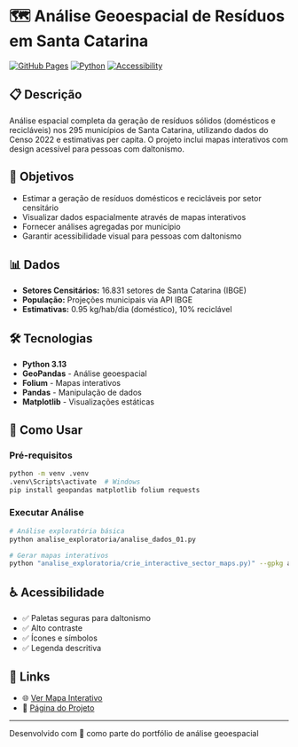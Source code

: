 # 🗺️ Análise Geoespacial de Resíduos em Santa Catarina

[![GitHub Pages](https://img.shields.io/badge/GitHub-Pages-blue?logo=github)](https://SEU_USUARIO.github.io/portfolio-residuos-sc/)
[![Python](https://img.shields.io/badge/Python-3.13-blue?logo=python)](https://www.python.org/)
[![Accessibility](https://img.shields.io/badge/Acessibilidade-Daltonismo-green)](https://www.w3.org/WAI/)

## 📋 Descrição

Análise espacial completa da geração de resíduos sólidos (domésticos e recicláveis) nos 295 municípios de Santa Catarina, utilizando dados do Censo 2022 e estimativas per capita. O projeto inclui mapas interativos com design acessível para pessoas com daltonismo.

## 🎯 Objetivos

- Estimar a geração de resíduos domésticos e recicláveis por setor censitário
- Visualizar dados espacialmente através de mapas interativos
- Fornecer análises agregadas por município
- Garantir acessibilidade visual para pessoas com daltonismo

## 📊 Dados

- **Setores Censitários:** 16.831 setores de Santa Catarina (IBGE)
- **População:** Projeções municipais via API IBGE
- **Estimativas:** 0.95 kg/hab/dia (doméstico), 10% reciclável

## 🛠️ Tecnologias

- **Python 3.13**
- **GeoPandas** - Análise geoespacial
- **Folium** - Mapas interativos
- **Pandas** - Manipulação de dados
- **Matplotlib** - Visualizações estáticas

## 🚀 Como Usar

### Pré-requisitos

```bash
python -m venv .venv
.venv\Scripts\activate  # Windows
pip install geopandas matplotlib folium requests
```

### Executar Análise

```bash
# Análise exploratória básica
python analise_exploratoria/analise_dados_01.py

# Gerar mapas interativos
python "analise_exploratoria/crie_interactive_sector_maps.py)" --gpkg analise_exploratoria/SC_setores_CD2022.gpkg --out-dir analise_exploratoria/outputs
```

## ♿ Acessibilidade

- ✅ Paletas seguras para daltonismo
- ✅ Alto contraste
- ✅ Ícones e símbolos
- ✅ Legenda descritiva

## 🔗 Links

- 🌐 [Ver Mapa Interativo](https://SEU_USUARIO.github.io/portfolio-residuos-sc/analise_exploratoria/outputs/interactive_waste_map.html)
- 📄 [Página do Projeto](https://SEU_USUARIO.github.io/portfolio-residuos-sc/)

---

Desenvolvido com 💙 como parte do portfólio de análise geoespacial
